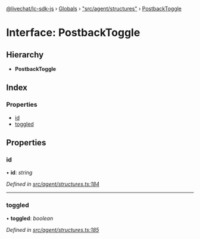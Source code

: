 [@livechat/lc-sdk-js](../README.md) › [Globals](../globals.md) › ["src/agent/structures"](../modules/_src_agent_structures_.md) › [PostbackToggle](_src_agent_structures_.postbacktoggle.md)

# Interface: PostbackToggle

## Hierarchy

* **PostbackToggle**

## Index

### Properties

* [id](_src_agent_structures_.postbacktoggle.md#id)
* [toggled](_src_agent_structures_.postbacktoggle.md#toggled)

## Properties

###  id

• **id**: *string*

*Defined in [src/agent/structures.ts:184](https://github.com/livechat/lc-sdk-js/blob/de56f05/src/agent/structures.ts#L184)*

___

###  toggled

• **toggled**: *boolean*

*Defined in [src/agent/structures.ts:185](https://github.com/livechat/lc-sdk-js/blob/de56f05/src/agent/structures.ts#L185)*
